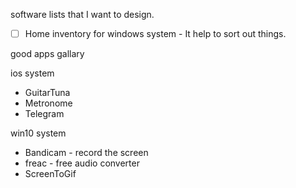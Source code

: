 software lists that I want to design.

- [ ] Home inventory for windows system - It help to sort out things.

good apps gallary

ios system

* GuitarTuna
* Metronome
* Telegram

win10 system

* Bandicam - record the screen
* freac - free audio converter
* ScreenToGif
